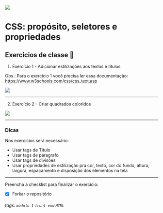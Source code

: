 ![](https://i.imgur.com/xG74tOh.png)

# CSS: propósito, seletores e propriedades

## Exercícios de classe 🏫

1. Exercício 1 - Adicionar estilizações aos textos e títulos

Obs.: Para o exercício 1 você precisa ler essa documentação:
https://www.w3schools.com/css/css_text.asp

![](https://i.imgur.com/mPx98DX.png)

---

2. Exercício 2 - Criar quadrados coloridos

![](https://i.imgur.com/99ol1bl.png)

---

### Dicas

Nos exercícios será necessário:

- Usar tags de Titulo
- Usar tags de paragrafo
- Usar tags de divisões
- Usar propriedades de estilização pra cor, texto, cor do fundo, altura, largura, espaçamento e disposição dos elementos na tela

---

Preencha a checklist para finalizar o exercício:

- [x] Forkar o repositório

###### tags: `módulo 1` `front-end` `HTML`

